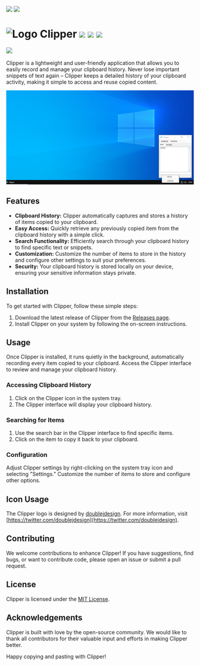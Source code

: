 [//]: # (# [ zrfisaac ])

[//]: # (# [ about ])
[//]: # (# - author : Isaac Santana)
[//]: # (# . - email : zrfisaac@gmail.com)
[//]: # (# . - site : zrfisaac.github.io)

[//]: # (# [ markdown ])

[//]: # (# - language)
[![](https://img.shields.io/badge/english--4d65b4?style=for-the-badge)](README.en.md)
[![](https://img.shields.io/badge/português--f9c22b?style=for-the-badge)](README.pt.md)
<!--[![](https://img.shields.io/badge/english--4d65b4?style=for-the-badge)](README.en.md)-->
<!--[![](https://img.shields.io/badge/español--fb6b1d?style=for-the-badge)](README.en.md)-->
<!--[![](https://img.shields.io/badge/français--8fd3ff?style=for-the-badge)](README.en.md)-->
<!--[![](https://img.shields.io/badge/italiano--239063?style=for-the-badge)](README.en.md)-->
<!--[![](https://img.shields.io/badge/português--f9c22b?style=for-the-badge)](README.en.md)-->
<!--[![](https://img.shields.io/badge/日本語--905ea9?style=for-the-badge)](README.en.md)-->

[//]: # (# - title)

# <img src="Clipper.ico" alt="Logo" width="32" height="32"> Clipper [![](https://img.shields.io/badge/release-0.0.0.2-blue?style=flat-square&logoColor=white)](https://github.com/zrfisaac/BDE/releases/download/d20230925/BDE.5.2.0.2.exe) [![](https://img.shields.io/badge/patreon-$-ff69b4?logo=patreon&style=flat-square&logoColor=white)](https://www.patreon.com/zrfisaac) [![](https://img.shields.io/badge/ko--fi-$-ff69b4?logo=kofi&style=flat-square&logoColor=white)](https://ko-fi.com/zrfisaac)

[![](https://img.shields.io/badge/-DOWNLOAD-239063?style=for-the-badge&logo=windows95&logoColor=white)](https://github.com/zrfisaac/Clipper/releases/download/v0.0.0.2/Clipper.0.0.0.2.exe)

Clipper is a lightweight and user-friendly application that allows you to easily record and manage your clipboard history. Never lose important snippets of text again – Clipper keeps a detailed history of your clipboard activity, making it simple to access and reuse copied content.

<img src="Pictures\SocialPreview.png">

## Features

- **Clipboard History:** Clipper automatically captures and stores a history of items copied to your clipboard.
- **Easy Access:** Quickly retrieve any previously copied item from the clipboard history with a simple click.
- **Search Functionality:** Efficiently search through your clipboard history to find specific text or snippets.
- **Customization:** Customize the number of items to store in the history and configure other settings to suit your preferences.
- **Security:** Your clipboard history is stored locally on your device, ensuring your sensitive information stays private.

## Installation

To get started with Clipper, follow these simple steps:

1. Download the latest release of Clipper from the [Releases page](https://github.com/zrfisaac/Clipper/releases).
2. Install Clipper on your system by following the on-screen instructions.

## Usage

Once Clipper is installed, it runs quietly in the background, automatically recording every item copied to your clipboard. Access the Clipper interface to review and manage your clipboard history.

### Accessing Clipboard History

1. Click on the Clipper icon in the system tray.
2. The Clipper interface will display your clipboard history.

### Searching for Items

1. Use the search bar in the Clipper interface to find specific items.
2. Click on the item to copy it back to your clipboard.

### Configuration

Adjust Clipper settings by right-clicking on the system tray icon and selecting "Settings." Customize the number of items to store and configure other options.

## Icon Usage

The Clipper logo is designed by [doublejdesign](https://twitter.com/doublejdesign). For more information, visit [https://twitter.com/doublejdesign](https://twitter.com/doublejdesign).

## Contributing

We welcome contributions to enhance Clipper! If you have suggestions, find bugs, or want to contribute code, please open an issue or submit a pull request.

## License

Clipper is licensed under the [MIT License](LICENSE.md).

## Acknowledgements

Clipper is built with love by the open-source community. We would like to thank all contributors for their valuable input and efforts in making Clipper better.

Happy copying and pasting with Clipper!
